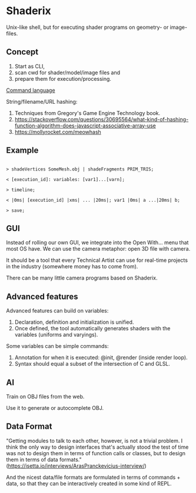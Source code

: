 # Shaderix

Unix-like shell, but for executing shader programs on geometry- or image-files.

## Concept

1) Start as CLI,
2) scan cwd for shader/model/image files and 
3) prepare them for execution/processing.

[Command language](https://github.com/mskr/cmd)

String/filename/URL hashing:

1) Techniques from Gregory's Game Engine Technology book.
2) https://stackoverflow.com/questions/30695564/what-kind-of-hashing-function-algorithm-does-javascript-associative-array-use
3) https://mollyrocket.com/meowhash

## Example

```

> shadeVertices SomeMesh.obj | shadeFragments PRIM_TRIS; 

< [execution_id]: variables: [var1]...[varn]; 

> timeline; 

< |0ms| [execution_id] |xms| ... |20ms|; var1 |0ms| a ...|20ms| b; 

> save;

```

## GUI

Instead of rolling our own GUI, we integrate into the Open With... menu that most OS have. We can use the camera metaphor: open 3D file with camera.

It should be a tool that every Technical Artist can use for real-time projects in the industry (somewhere money has to come from).

There can be many little camera programs based on Shaderix.

## Advanced features

Advanced features can build on variables:

1) Declaration, definition and initialization is unified.
2) Once defined, the tool automatically generates shaders with the variables (uniforms and varyings).

Some variables can be simple commands:

1) Annotation for when it is executed: @init, @render (inside render loop).
2) Syntax should equal a subset of the intersection of C and GLSL.

## AI

Train on OBJ files from the web.

Use it to generate or autocomplete OBJ.

## Data Format

"Getting modules to talk to each other, however, is not a trivial problem. I think the only way to design interfaces that's actually stood the test of time was not to design them in terms of function calls or classes, but to design them in terms of data formats." (https://isetta.io/interviews/ArasPranckevicius-interview/) 

And the nicest data/file formats are formulated in terms of commands + data, so that they can be interactively created in some kind of REPL.
